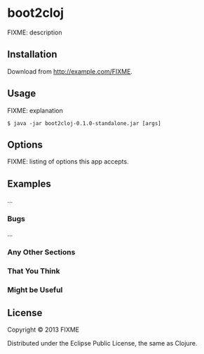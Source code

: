 # boot2cloj

FIXME: description

## Installation

Download from http://example.com/FIXME.

## Usage

FIXME: explanation

    $ java -jar boot2cloj-0.1.0-standalone.jar [args]

## Options

FIXME: listing of options this app accepts.

## Examples

...

### Bugs

...

### Any Other Sections
### That You Think
### Might be Useful

## License

Copyright © 2013 FIXME

Distributed under the Eclipse Public License, the same as Clojure.
